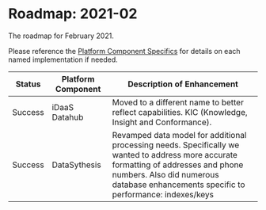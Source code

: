 # Roadmap: 2021-02
The roadmap for February 2021.

Please reference the [Platform Component Specifics](../docs/Design/PlatformComponents.md) for details on each named implementation if needed.

| Status | Platform Component   | Description of Enhancement|
|---|---|---|
|Success|iDaaS Datahub|Moved to a different name to better reflect capabilities. KIC (Knowledge, Insight and Conformance).|
|Success|DataSythesis|Revamped data model for additional processing needs. Specifically we wanted to address more accurate formatting of addresses and phone numbers. Also did numerous database enhancements specific to performance: indexes/keys|